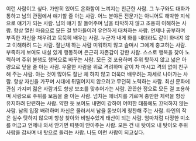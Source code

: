 
이런 사람이고 싶다.
가만히 있어도 온화함이 느껴지는 친근한 사람.
그 누구와도 대화가 통하고 남의 관점에서 얘기할 줄 아는 사람.
어느 분야든 전문가는 아니어도 해박한 지식으로 얘기가 되는 사람.
남의 얘기 잘 들어주며 남을 타박하지 않고 조용히 이해하는 사람.
항상 열린 마음으로 모든 걸 받아들이려 유연하게 대처하는 사람.
언제나 공부하며 부족한 자신을 채우려고 묵묵히 배우는 사람.
누군가 내게 화를 내더라도 같이 화내지 않고 이해하려 드는 사람.
잘난채 하는 사람 미워하지 않고 슬며시 그에게 충고하는 사람.
부족하게 보여도 내실 있게 행동하며 은근히 자존감이 강한 사람.
스스로 행복을 찾아 노력하며 주위 불행도 행복으로 바꾸는 사람.
모든 것 포용하며 주위 탓하지 않고 넓은 아량으로 덮을 줄 아는 사람.
우울한 사람을 위로 격려하며 같이 차 마시고 격의 없이 친구 해 주는 사람.
아는 것이 많아도 잘난 체 하지 않고 더욱더 배우려는 자세로 나아가는 사람.
항상 자신을 가꾸며 시대에 뒤떨어지지 않으려고 무던히 노력하는 사람.
최신 문화에 관심 가지며 젊은 사람과도 항상 보조를 맞추어가는 사람.
끈끈한 정으로 모든 걸 포용하며 사랑으로 주위를 보듬을 줄 아는 사람.
넘치는 에너지를 기르며 충만한 체력을 항상 유지하려 단련하는 사람.
약한 듯 보여도 내면이 강하여 어떠한 태풍에도 끄덕하지 않는 사람.
남의 입장 배려하며 자신은 물러서서 남을 돋보이게 칭찬해 주는 사람.
타인의 작은 실수 탓하지 않으며 항상 찾아와 비빌수있게 태산이 되는 사람.
엄마처럼 다정한 미소를 머금고 언제나 와서 안기면 따뜻이 안아주는 사람.
모든 건 내 탓이오 내 탓이오 주위 사람을 감싸며 내 탓으로 돌리는 사람.
나도 이런 사람이 되고싶다.




